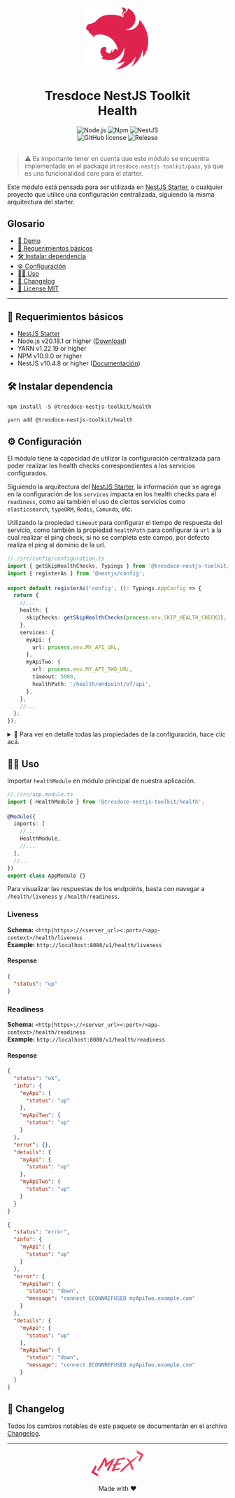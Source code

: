 <div align="center">
    <img alt="nestjs-logo" width="150" height="auto" src="https://raw.githubusercontent.com/tresdoce/tresdoce-nestjs-toolkit/master/.readme-static/iso-nestjs.svg" />
    <h1>Tresdoce NestJS Toolkit<br/>Health</h1>
</div>

<div align="center">
    <img src="https://img.shields.io/static/v1.svg?style=flat&label=NodeJS&message=v20.18.1&labelColor=339933&color=757575&logoColor=FFFFFF&logo=Node.js" alt="Node.js"/>
    <img src="https://img.shields.io/static/v1.svg?style=flat&label=NPM&message=v10.9.0&labelColor=CB3837&logoColor=FFFFFF&color=757575&logo=npm" alt="Npm"/>
    <img src="https://img.shields.io/static/v1.svg?style=flat&label=NestJS&message=v10.4.8&labelColor=E0234E&logoColor=FFFFFF&color=757575&logo=Nestjs" alt="NestJS"/><br/>
    <img src="https://img.shields.io/github/license/tresdoce/tresdoce-nestjs-toolkit?style=flat" alt="GitHub license" >
    <img alt="Release" src="https://img.shields.io/npm/v/@tresdoce-nestjs-toolkit/health.svg">
    <br/>
</div>
<br/>

> ⚠️ Es importante tener en cuenta que este módulo se encuentra implementado en el package `@tresdoce-nestjs-toolkit/paas`, ya que es una funcionalidad core para el starter.

Este módulo está pensada para ser utilizada en [NestJS Starter](https://github.com/rudemex/nestjs-starter), o cualquier
proyecto que utilice una configuración centralizada, siguiendo la misma arquitectura del starter.

## Glosario

- [🥳 Demo](https://nestjs-starter.tresdoce.com.ar/v1/docs)
- [📝 Requerimientos básicos](#basic-requirements)
- [🛠️ Instalar dependencia](#install-dependencies)
- [⚙️ Configuración](#configurations)
- [👨‍💻 Uso](#use)
- [📄 Changelog](./CHANGELOG.md)
- [📜 License MIT](./license.md)

---

<a name="basic-requirements"></a>

## 📝 Requerimientos básicos

- [NestJS Starter](https://github.com/rudemex/nestjs-starter)
- Node.js v20.18.1 or higher ([Download](https://nodejs.org/es/download/))
- YARN v1.22.19 or higher
- NPM v10.9.0 or higher
- NestJS v10.4.8 or higher ([Documentación](https://nestjs.com/))

<a name="install-dependencies"></a>

## 🛠️ Instalar dependencia

```
npm install -S @tresdoce-nestjs-toolkit/health
```

```
yarn add @tresdoce-nestjs-toolkit/health
```

<a name="configurations"></a>

## ⚙️ Configuración

El módulo tiene la capacidad de utilizar la configuración centralizada para poder realizar los health checks
correspondientes a los servicios configurados.

Siguiendo la arquitectura del [NestJS Starter](https://github.com/rudemex/nestjs-starter), la información que se agrega
en la configuración de los `services` impacta en los health checks para él `readiness`, como
asi también el uso de ciertos servicios como `elasticsearch`, `typeORM`, `Redis`, `Camunda`, etc.

Utilizando la propiedad `timeout` para configurar el tiempo de respuesta del servicio, como también la
propiedad `healthPath` para configurar la `url` a la cual realizar el ping check, si no se completa este campo, por
defecto realiza el ping al dominio de la url.

```typescript
//./src/config/configuration.ts
import { getSkipHealthChecks, Typings } from '@tresdoce-nestjs-toolkit/core';
import { registerAs } from '@nestjs/config';

export default registerAs('config', (): Typings.AppConfig => {
  return {
    //...
    health: {
      skipChecks: getSkipHealthChecks(process.env.SKIP_HEALTH_CHECKS),
    },
    services: {
      myApi: {
        url: process.env.MY_API_URL,
      },
      myApiTwo: {
        url: process.env.MY_API_TWO_URL,
        timeout: 5000,
        healthPath: '/health/endpoint/of/api',
      },
    },
    //...
  };
});
```

<details>
<summary>💬 Para ver en detalle todas las propiedades de la configuración, hace clic acá.</summary>

### Health

`skipChecks`: Lista de servicios predefinida por arquitectura para skipear los ping checks del readiness,
si no se requiere realizar un skipeo, lo recomendable es remover la variable y su configuración.

- Type: `String[]`
- Values: `storage | memory | elasticsearch | redis | camunda | typeorm`
- Example: `elasticsearch,memory`

### Services

`timeout`: Es tiempo de respuesta del servicio a consumir.

- Type: `Number`
- Default: `0`

`healthPath`: Endpoint a realizar el ping check del servicio

- Type: `String`
- Default: `/health/liveness`

</details>

<a name="use"></a>

## 👨‍💻 Uso

Importar `healthModule` en módulo principal de nuestra aplicación.

```typescript
//./src/app.module.ts
import { HealthModule } from '@tresdoce-nestjs-toolkit/health';

@Module({
  imports: [
    //...
    HealthModule,
    //...
  ],
  //...
})
export class AppModule {}
```

Para visualizar las respuestas de los endpoints, basta con navegar a `/health/liveness` y `/health/readiness`.

### Liveness

**Schema:** `<http|https>://<server_url><:port>/<app-context>/health/liveness`<br/>
**Example:** `http://localhost:8080/v1/health/liveness`

#### Response

```json
{
  "status": "up"
}
```

### Readiness

**Schema:** `<http|https>://<server_url><:port>/<app-context>/health/readiness`<br/>
**Example:** `http://localhost:8080/v1/health/readiness`

#### Response

```json
{
  "status": "ok",
  "info": {
    "myApi": {
      "status": "up"
    },
    "myApiTwo": {
      "status": "up"
    }
  },
  "error": {},
  "details": {
    "myApi": {
      "status": "up"
    },
    "myApiTwo": {
      "status": "up"
    }
  }
}
```

```json
{
  "status": "error",
  "info": {
    "myApi": {
      "status": "up"
    }
  },
  "error": {
    "myApiTwo": {
      "status": "down",
      "message": "connect ECONNREFUSED myApiTwo.example.com"
    }
  },
  "details": {
    "myApi": {
      "status": "up"
    },
    "myApiTwo": {
      "status": "down",
      "message": "connect ECONNREFUSED myApiTwo.example.com"
    }
  }
}
```

## 📄 Changelog

Todos los cambios notables de este paquete se documentarán en el archivo [Changelog](./CHANGELOG.md).

---

<div align="center">
    <a href="mailto:mdelgado@tresdoce.com.ar" target="_blank" alt="Send an email">
        <img src="https://raw.githubusercontent.com/tresdoce/tresdoce-nestjs-toolkit/ab924d5bdd9a9b9acb3ca5721d4ce977c6b7f680/.readme-static/logo-mex-red.svg" width="120" alt="Logo - Mex" />
    </a><br/>
    <p>Made with ❤</p>
</div>
